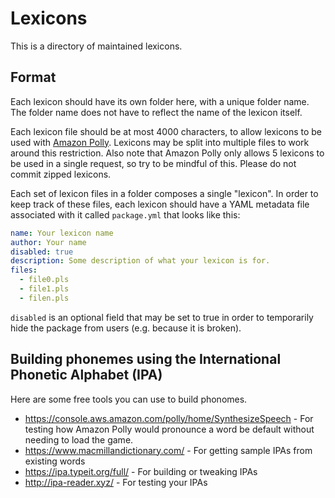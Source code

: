 # Lexicons
This is a directory of maintained lexicons.

## Format
Each lexicon should have its own folder here, with a unique folder name. The folder name does not have to reflect the name of the lexicon itself.

Each lexicon file should be at most 4000 characters, to allow lexicons to be used with [Amazon Polly](https://docs.aws.amazon.com/general/latest/gr/pol.html#limits_polly).
Lexicons may be split into multiple files to work around this restriction. Also note that Amazon Polly only allows 5 lexicons to be used in a single request, so try to be
mindful of this. Please do not commit zipped lexicons.

Each set of lexicon files in a folder composes a single "lexicon". In order to keep track of these files, each lexicon should have a YAML metadata file
associated with it called `package.yml` that looks like this:
```yaml
name: Your lexicon name
author: Your name
disabled: true
description: Some description of what your lexicon is for.
files:
  - file0.pls
  - file1.pls
  - filen.pls
```

`disabled` is an optional field that may be set to true in order to temporarily hide the package from users (e.g. because it is broken).

## Building phonemes using the International Phonetic Alphabet (IPA)
Here are some free tools you can use to build phonomes.
- https://console.aws.amazon.com/polly/home/SynthesizeSpeech - For testing how Amazon Polly would pronounce a word be default without needing to load the game.
- https://www.macmillandictionary.com/ - For getting sample IPAs from existing words
- https://ipa.typeit.org/full/ - For building or tweaking IPAs
- http://ipa-reader.xyz/ - For testing your IPAs
